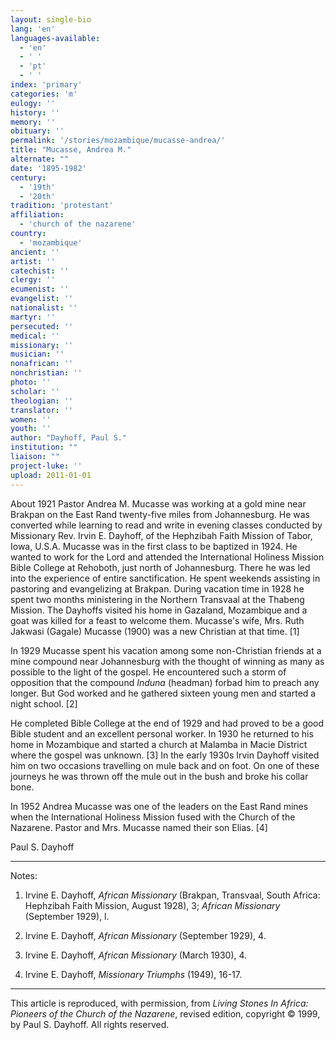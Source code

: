 ```yaml
---
layout: single-bio
lang: 'en'
languages-available:
  - 'en'
  - ' '
  - 'pt'
  - ' '
index: 'primary'
categories: 'm'
eulogy: ''
history: ''
memory: ''
obituary: ''
permalink: '/stories/mozambique/mucasse-andrea/'
title: "Mucasse, Andrea M."
alternate: ""
date: '1895-1982'
century:
  - '19th'
  - '20th'
tradition: 'protestant'
affiliation:
  - 'church of the nazarene'
country:
  - 'mozambique'
ancient: ''
artist: ''
catechist: ''
clergy: ''
ecumenist: ''
evangelist: ''
nationalist: ''
martyr: ''
persecuted: ''
medical: ''
missionary: ''
musician: ''
nonafrican: ''
nonchristian: ''
photo: ''
scholar: ''
theologian: ''
translator: ''
women: ''
youth: ''
author: "Dayhoff, Paul S."
institution: ""
liaison: ""
project-luke: ''
upload: 2011-01-01
---
```




About 1921 Pastor Andrea M. Mucasse was working at a gold mine near Brakpan on the East Rand twenty-five miles from Johannesburg. He was converted while learning to read and write in evening classes conducted by Missionary Rev. Irvin E. Dayhoff, of the Hephzibah Faith Mission of Tabor, Iowa, U.S.A. Mucasse was in the first class to be baptized in 1924. He wanted to work for the Lord and attended the International Holiness Mission Bible College at Rehoboth, just north of Johannesburg. There he was led into the experience of entire sanctification. He spent weekends assisting in pastoring and evangelizing at Brakpan. During vacation time in 1928 he spent two months ministering in the Northern Transvaal at the Thabeng Mission. The Dayhoffs visited his home in Gazaland, Mozambique and a goat was killed for a feast to welcome them. Mucasse's wife, Mrs. Ruth Jakwasi (Gagale) Mucasse (1900) was a new Christian at that time. [1]

In 1929 Mucasse spent his vacation among some non-Christian friends at a mine compound near Johannesburg with the thought of winning as many as possible to the light of the gospel. He encountered such a storm of opposition that the compound *Induna* (headman) forbad him to preach any longer. But God worked and he gathered sixteen young men and started a night school. [2]

He completed Bible College at the end of 1929 and had proved to be a good Bible student and an excellent personal worker. In 1930 he returned to his home in Mozambique and started a church at Malamba in Macie District where the gospel was unknown. [3]  In the early 1930s Irvin Dayhoff visited him on two occasions travelling on mule back and on foot. On one of these journeys he was thrown off the mule out in the bush and broke his collar bone.

In 1952 Andrea Mucasse was one of the leaders on the East Rand mines when the International Holiness Mission fused with the Church of the Nazarene. Pastor and Mrs. Mucasse named their son Elias. [4]

Paul S. Dayhoff

---

Notes:

1. Irvine E. Dayhoff,  *African Missionary* (Brakpan, Transvaal, South Africa: Hephzibah Faith Mission, August 1928), 3; *African Missionary* (September 1929), l.

2. Irvine E. Dayhoff,  *African Missionary* (September 1929), 4.

3. Irvine E. Dayhoff,  *African Missionary* (March 1930), 4.

4. Irvine E. Dayhoff,  *Missionary Triumphs* (1949), 16-17.

---

This article is reproduced, with permission, from *Living Stones In Africa: Pioneers of the Church of the Nazarene*, revised edition, copyright &copy; 1999, by Paul S. Dayhoff.  All rights reserved.